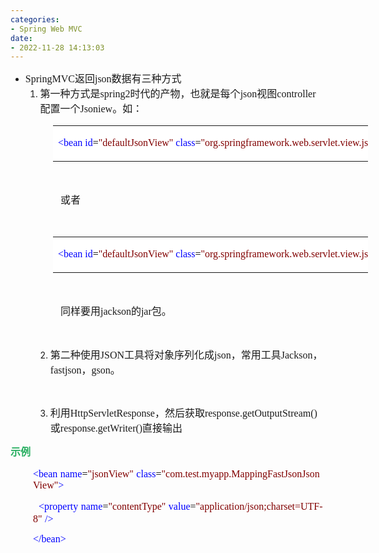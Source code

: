 ```yaml
---
categories:
- Spring Web MVC
date:
- 2022-11-28 14:13:03
---
```


<ul style="list-style-type:disc">
    <li><span style="font-size:12.0pt"><span style="font-family:&quot;Comic Sans MS&quot;">SpringMVC</span></span><span
            style="font-size:12.0pt"><span style="font-family:&quot;Microsoft YaHei UI&quot;">返回</span></span><span
            style="font-size:12.0pt"><span style="font-family:&quot;Comic Sans MS&quot;">json</span></span><span
            style="font-size:12.0pt"><span style="font-family:&quot;Microsoft YaHei UI&quot;">数据有三种方式</span></span>
        <ol style="list-style-type:decimal">
            <li value="1"><span style="font-size:12.0pt"><span
                        style="font-family:&quot;Microsoft YaHei UI&quot;">第一种方式是</span></span><span
                    style="font-size:12.0pt"><span
                        style="font-family:&quot;Comic Sans MS&quot;">spring2</span></span><span
                    style="font-size:12.0pt"><span
                        style="font-family:&quot;Microsoft YaHei UI&quot;">时代的产物，也就是每个</span></span><span
                    style="font-size:12.0pt"><span style="font-family:&quot;Comic Sans MS&quot;">json</span></span><span
                    style="font-size:12.0pt"><span
                        style="font-family:&quot;Microsoft YaHei UI&quot;">视图</span></span><span
                    style="font-size:12.0pt"><span
                        style="font-family:&quot;Comic Sans MS&quot;">controller</span></span><span
                    style="font-size:12.0pt"><span
                        style="font-family:&quot;Microsoft YaHei UI&quot;">配置一个</span></span><span
                    style="font-size:12.0pt"><span
                        style="font-family:&quot;Comic Sans MS&quot;">Jsoniew</span></span><span
                    style="font-size:12.0pt"><span style="font-family:&quot;Microsoft YaHei UI&quot;">。如：</span></span>
            </li>
        </ol>
    </li>
</ul>
<table summary="" cellspacing="0"
    style="border-collapse:collapse; border-color:#a3a3a3; border-style:solid; border-width:0px; margin-left:68px"
    class=" cke_show_border">
    <tbody>
        <tr>
            <td
                style="background-color:white; border-bottom:0px; border-left:0px; border-right:0px; border-top:0px; vertical-align:top; width:8.5in">
                <p><span style="font-size:12.0pt"><span style="font-family:&quot;Comic Sans MS&quot;"><span
                                style="color:blue">&lt;bean&nbsp;id</span><span style="color:black">=</span><span
                                style="color:maroon">"defaultJsonView"</span><span
                                style="color:blue">&nbsp;class</span><span style="color:black">=</span><span
                                style="color:maroon">"org.springframework.web.servlet.view.json.MappingJacksonJsonView"</span><span
                                style="color:blue">/&gt;</span></span></span></p>
            </td>
        </tr>
    </tbody>
</table>
<p><span style="font-size:12.0pt"><span style="font-family:&quot;Microsoft YaHei UI&quot;">&nbsp;</span></span></p>
<p style="margin-left: 80px;"><span style="font-size:12.0pt"><span
            style="font-family:&quot;Microsoft YaHei UI&quot;">或者</span></span></p>
<p><span style="font-size:12.0pt"><span style="font-family:&quot;Microsoft YaHei UI&quot;">&nbsp;</span></span></p>
<table summary="" cellspacing="0"
    style="border-collapse:collapse; border-color:#a3a3a3; border-style:solid; border-width:0px; margin-left:68px"
    class=" cke_show_border">
    <tbody>
        <tr>
            <td
                style="background-color:white; border-bottom:0px; border-left:0px; border-right:0px; border-top:0px; vertical-align:top; width:8.5833in">
                <p><span style="font-size:12.0pt"><span style="font-family:&quot;Comic Sans MS&quot;"><span
                                style="color:blue">&lt;bean&nbsp;id</span><span style="color:black">=</span><span
                                style="color:maroon">"defaultJsonView"</span><span
                                style="color:blue">&nbsp;class</span><span style="color:black">=</span><span
                                style="color:maroon">"org.springframework.web.servlet.view.json.MappingJackson2JsonView"</span><span
                                style="color:blue">/&gt;</span></span></span></p>
            </td>
        </tr>
    </tbody>
</table>
<p><span style="font-size:12.0pt"><span style="font-family:&quot;Comic Sans MS&quot;">&nbsp;</span></span></p>
<p style="margin-left: 80px;"><span style="font-size:12.0pt"><span
            style="font-family:&quot;Microsoft YaHei UI&quot;">同样要用</span><span
            style="font-family:&quot;Comic Sans MS&quot;">jackson</span><span
            style="font-family:&quot;Microsoft YaHei UI&quot;">的</span><span
            style="font-family:&quot;Comic Sans MS&quot;">jar</span><span
            style="font-family:&quot;Microsoft YaHei UI&quot;">包。</span></span></p>
<p><span style="font-size:12.0pt"><span style="font-family:&quot;Microsoft YaHei UI&quot;">&nbsp;</span></span></p>
<ol style="list-style-type: decimal; margin-left: 40px;">
    <li value="2"><span style="font-size:12.0pt"><span
                style="font-family:&quot;Microsoft YaHei UI&quot;">第二种使用</span></span><span
            style="font-size:12.0pt"><span style="font-family:&quot;Comic Sans MS&quot;">JSON</span></span><span
            style="font-size:12.0pt"><span
                style="font-family:&quot;Microsoft YaHei UI&quot;">工具将对象序列化成</span></span><span
            style="font-size:12.0pt"><span style="font-family:&quot;Comic Sans MS&quot;">json</span></span><span
            style="font-size:12.0pt"><span style="font-family:&quot;Microsoft YaHei UI&quot;">，常用工具</span></span><span
            style="font-size:12.0pt"><span style="font-family:&quot;Comic Sans MS&quot;">Jackson</span></span><span
            style="font-size:12.0pt"><span style="font-family:&quot;Microsoft YaHei UI&quot;">，</span></span><span
            style="font-size:12.0pt"><span style="font-family:&quot;Comic Sans MS&quot;">fastjson</span></span><span
            style="font-size:12.0pt"><span style="font-family:&quot;Microsoft YaHei UI&quot;">，</span></span><span
            style="font-size:12.0pt"><span style="font-family:&quot;Comic Sans MS&quot;">gson</span></span><span
            style="font-size:12.0pt"><span style="font-family:&quot;Microsoft YaHei UI&quot;">。</span></span></li>
</ol>
<p><span style="font-size:12.0pt"><span style="font-family:&quot;Microsoft YaHei UI&quot;"></span></span><br></p>
<ol style="list-style-type: decimal; margin-left: 40px;">
    <li value="3"><span style="font-size:12.0pt"><span
                style="font-family:&quot;Microsoft YaHei UI&quot;">利用</span></span><span style="font-size:12.0pt"><span
                style="font-family:&quot;Comic Sans MS&quot;">HttpServletResponse</span></span><span
            style="font-size:12.0pt"><span style="font-family:&quot;Microsoft YaHei UI&quot;">，然后获取</span></span><span
            style="font-size:12.0pt"><span
                style="font-family:&quot;Comic Sans MS&quot;">response.getOutputStream()</span></span><span
            style="font-size:12.0pt"><span style="font-family:&quot;Microsoft YaHei UI&quot;">或</span></span><span
            style="font-size:12.0pt"><span
                style="font-family:&quot;Comic Sans MS&quot;">response.getWriter()</span></span><span
            style="font-size:12.0pt"><span style="font-family:&quot;Microsoft YaHei UI&quot;">直接输出</span></span></li>
</ol>
<p><span style="color:#27ae60;"><span style="font-size:12.0pt"><span
                style="font-family:&quot;Microsoft YaHei UI&quot;"><strong>示例</strong></span></span></span></p>
<p style="margin-left:36px"><span style="font-size:12.0pt"><span style="font-family:&quot;Comic Sans MS&quot;"><span
                style="color:blue">&lt;bean</span></span>&nbsp;<span style="font-family:&quot;Comic Sans MS&quot;"><span
                style="color:blue">name</span></span><span style="font-family:&quot;Comic Sans MS&quot;"><span
                style="color:black">=</span></span><span style="font-family:&quot;Comic Sans MS&quot;"><span
                style="color:maroon">"jsonView"</span></span>&nbsp;<span
            style="font-family:&quot;Comic Sans MS&quot;"><span style="color:blue">class</span></span><span
            style="font-family:&quot;Comic Sans MS&quot;"><span style="color:black">=</span></span><span
            style="font-family:&quot;Comic Sans MS&quot;"><span
                style="color:maroon">"com.test.myapp.MappingFastJsonJsonView"</span></span><span
            style="font-family:&quot;Comic Sans MS&quot;"><span style="color:blue">&gt;</span></span></span></p>
<p style="margin-left:36px"><span style="font-size:12.0pt">&nbsp;&nbsp;<span
            style="font-family:&quot;Comic Sans MS&quot;"><span style="color:blue">&lt;property</span></span>&nbsp;<span
            style="font-family:&quot;Comic Sans MS&quot;"><span style="color:blue">name</span></span><span
            style="font-family:&quot;Comic Sans MS&quot;"><span style="color:black">=</span></span><span
            style="font-family:&quot;Comic Sans MS&quot;"><span
                style="color:maroon">"contentType"</span></span>&nbsp;<span
            style="font-family:&quot;Comic Sans MS&quot;"><span style="color:blue">value</span></span><span
            style="font-family:&quot;Comic Sans MS&quot;"><span style="color:black">=</span></span><span
            style="font-family:&quot;Comic Sans MS&quot;"><span
                style="color:maroon">"application/json;charset=UTF-8"</span></span>&nbsp;<span
            style="font-family:&quot;Comic Sans MS&quot;"><span style="color:blue">/&gt;</span></span></span></p>
<p style="margin-left:36px"><span style="font-size:12.0pt"><span style="font-family:&quot;Comic Sans MS&quot;"><span
                style="color:blue">&lt;/bean&gt;</span></span></span></p>